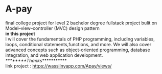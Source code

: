 # A-pay
final college project for level 2 bachelor degree
fullstack project bulit on Model–view–controller (MVC)  design pattern</br>
**in this project** </br>
I will cover the fundamentals of PHP programming, including variables, loops, conditional statements,functions, and more.
We will also cover advanced concepts such as object-oriented programming, database integration, and web application development. 
</br>
*\*\*\*\*\*\*\*\*Thanks*\*\*\*\*\*\*\*\*\*\**</br>
link project : https://wassilnyapp.com/Apay/views/
